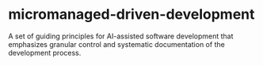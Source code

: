 # micromanaged-driven-development
A set of guiding principles for AI-assisted software development that emphasizes granular control and systematic documentation of the development process.
